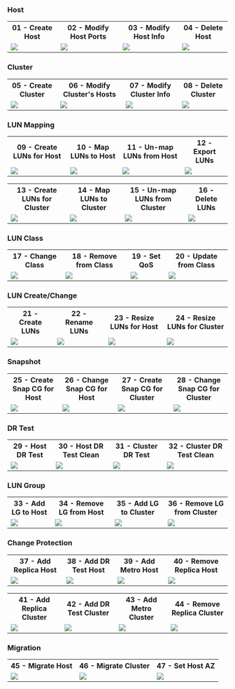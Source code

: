 ### Host 

<table>
    <tbody>
        <tr>
            <th>01 - Create Host</th>
            <th>02 - Modify Host Ports</th>
            <th>03 - Modify Host Info</th>
            <th>04 - Delete Host</th>
        </tr>
        <tr>
            <td>
                <a href="/project/project001/job/execute/c51a8cf2-415e-4ca5-b8ef-702d64104147"><img src="/project001/images/01_create_host.png"></a>
            </td>
            <td>
                <a href="/project/project001/job/execute/3ebef5e5-2675-49af-9576-f03315a42774"><img src="/project001/images/02_modify_host_ports.png"></a>
            </td>
            <td>
                <a href="/project/project001/job/execute/f7f0ab86-aa23-493e-9afc-afab636b7238"><img src="/project001/images/03_modify_host_info.png"></a>
            </td>
            <td>
                <a href="/project/project001/job/execute/7a0a0610-1fe5-4f2c-b9d7-db0d443b9bf9"><img src="/project001/images/04_delete_host.png"></a>
            </td>
        </tr>
    </tbody>
</table>

### Cluster 

<table>
    <tbody>
        <tr>
            <th>05 - Create Cluster</th>
            <th>06 - Modify Cluster's Hosts</th>
            <th>07 - Modify Cluster Info</th>
            <th>08 - Delete Cluster</th>
        </tr>
        <tr>
            <td>
                <a href="/project/project001/job/execute/1106b34b-0a7c-4364-be03-c88c1e44b498"><img src="/project001/images/05_create_cluster.png"></a>
            </td>
            <td>
                <a href="/project/project001/job/execute/b920fead-59c3-4264-875d-f266237a8c9d"><img src="/project001/images/06_modify_cluster_hosts.png"></a>
            </td>
            <td>
                <a href="/project/project001/job/execute/a1fe8cd8-c182-4a0d-928a-6681b5f2d054"><img src="/project001/images/07_modify_cluster_info.png"></a>
            </td>
            <td>
                <a href="/project/project001/job/execute/ee921b81-b0e9-4d7f-be7f-af0de31e09c4"><img src="/project001/images/08_delete_cluster.png"></a>
            </td>
        </tr>
    </tbody>
</table>

### LUN Mapping

<table>
    <tbody>
        <tr>
            <th>09 - Create LUNs for Host</th>
            <th>10 - Map LUNs to Host</th>
            <th>11 - Un-map LUNs from Host</th>
            <th>12 - Export LUNs</th>
        </tr>
        <tr>
            <td>
                <a href="/project/project001/job/execute/755201d1-21c2-4aa9-92f4-6f6e2f430954"><img src="/project001/images/09_create_luns_for_host.png"></a>
            </td>
            <td>
                <a href="/project/project001/job/execute/ff112160-b0e6-4e1b-8d17-d69fdd42f1f3"><img src="/project001/images/10_map_luns_to_host.png"></a>
            </td>
            <td>
                <a href="/project/project001/job/execute/6710a79d-8761-4860-92b6-44251494ad71"><img src="/project001/images/11_unmap_luns_from_host.png"></a>
            </td>
            <td>
                <a href="/project/project001/job/execute/639fae48-aafe-40cd-8273-b0adf8b95f36"><img src="/project001/images/12_export_lun.png"></a>
            </td>
        </tr>
    </tbody>
</table>


<table>
    <tbody>
        <tr>
            <th>13 - Create LUNs for Cluster</th>
            <th>14 - Map LUNs to Cluster</th>
            <th>15 - Un-map LUNs from Cluster</th>
            <th>16 - Delete LUNs</th>
        </tr>
        <tr>
            <td>
                <a href="/project/project001/job/execute/ee548266-0523-4e04-bffe-cd5a55337c1f"><img src="/project001/images/13_create_luns_for_cluster.png"></a>
            </td>
            <td>
                <a href="/project/project001/job/execute/8028cec7-52bc-41ed-a924-5524b8c46bf1"><img src="/project001/images/14_map_luns_to_cluster.png"></a>
            </td>
            <td>
                <a href="/project/project001/job/execute/faca1165-981d-494a-8c91-8ff157f45793"><img src="/project001/images/15_unmap_luns_from_cluster.png"></a>
            </td>
            <td>
                <a href="/project/project001/job/execute/fe35405d-6c66-406c-86db-87892810cc90"><img src="/project001/images/16_delete_lun.png"></a>
            </td>
        </tr>
    </tbody>
</table>

### LUN Class

<table>
    <tbody>
        <tr>
            <th>17 - Change Class</th>
            <th>18 - Remove from Class</th>
            <th>19 - Set QoS</th>
            <th>20 - Update from Class</th>
        </tr>
        <tr>
            <td>
                <a href="/project/project001/job/execute/32404b28-8ff1-402d-bbc4-beec1baf2cfa"><img src="/project001/images/17_change_class.png"></a>
            </td>
            <td>
                <a href="/project/project001/job/execute/941a01b4-e788-4e63-b788-aefc12a60575"><img src="/project001/images/18_remove_class.png"></a>
            </td>
            <td>
                <a href="/project/project001/job/execute/4e07cdbe-abc2-4934-b3ff-20d7583f8fbd"><img src="/project001/images/19_set_qos.png"></a>
            </td>
            <td>
                <a href="/project/project001/job/execute/b9ace0c3-1af8-4130-b9c3-ffcef4c98070"><img src="/project001/images/20_update_class.png"></a>
            </td>
        </tr>
    </tbody>
</table>

### LUN Create/Change

<table>
    <tbody>
        <tr>
            <th>21 - Create LUNs</th>
            <th>22 - Rename LUNs</th>
            <th>23 - Resize LUNs for Host</th>
            <th>24 - Resize LUNs for Cluster</th>
        </tr>
        <tr>
            <td>
                <a href="/project/project001/job/execute/be29c789-14ca-452a-ba1d-282ee9b8bcf8"><img src="/project001/images/21_create_luns.png"></a>
            </td>
            <td>
                <a href="/project/project001/job/execute/a8c55a90-2b8d-440c-90db-ccf1e23bdcf6"><img src="/project001/images/22_rename_luns.png"></a>
            </td>
            <td>
                <a href="/project/project001/job/execute/6333a1c7-5f45-4bda-a265-20a302504ef5"><img src="/project001/images/23_resize_luns_for_host.png"></a>
            </td>
            <td>
                <a href="/project/project001/job/execute/2f0b786f-20db-4a04-820c-6e9a480258b6"><img src="/project001/images/24_resize_luns_for_cluster.png"></a>
            </td>
        </tr>
    </tbody>
</table>

### Snapshot

<table>
    <tbody>
        <tr>
            <th>25 - Create Snap CG for Host</th>
            <th>26 - Change Snap CG for Host</th>
            <th>27 - Create Snap CG for Cluster</th>
            <th>28 - Change Snap CG for Cluster</th>
        </tr>
        <tr>
            <td>
                <a href="/project/project001/job/execute/3849708f-bd1b-4d3c-adfa-41c051e2a85a"><img src="/project001/images/25_create_snapshots_for_host.png"></a>
            </td>
            <td>
                <a href="/project/project001/job/execute/d71c9c55-15ec-4dbf-a221-73c284d5a83b"><img src="/project001/images/26_change_snapshots_for_host.png"></a>
            </td>
            <td>
                <a href="/project/project001/job/execute/086d5268-3fd8-4884-9172-567c417717ee"><img src="/project001/images/27_create_snapshots_for_cluster.png"></a>
            </td>
            <td>
                <a href="/project/project001/job/execute/749414e1-6a7b-44d5-9fb5-c82a660a1da1"><img src="/project001/images/28_change_snapshots_for_cluster.png"></a>
            </td>
        </tr>
    </tbody>
</table>


### DR Test

<table>
    <tbody>
        <tr>
            <th>29 - Host DR Test</th>
            <th>30 - Host DR Test Clean</th>
            <th>31 - Cluster DR Test</th>
            <th>32 - Cluster DR Test Clean</th>
        </tr>
        <tr>
            <td>
                <a href="/project/project001/job/execute/7abb03e6-e2ef-493f-ab3c-532961e67f38"><img src="/project001/images/29_dr_test_for_host.png"></a>
            </td>
            <td>
                <a href="/project/project001/job/execute/7a023eb6-e4a1-49b5-a27a-deff0e23d494"><img src="/project001/images/30_dr_test_clean_for_host.png"></a>
            </td>
            <td>
                <a href="/project/project001/job/execute/59072543-e3b8-4dbd-8aa1-42bd2ba01a6d"><img src="/project001/images/31_dr_test_for_cluster.png"></a>
            </td>
            <td>
                <a href="/project/project001/job/execute/26a4bc36-d281-4449-b669-dbdec4bbc6de"><img src="/project001/images/32_dr_test_clean_for_cluster.png"></a>
            </td>
        </tr>
    </tbody>
</table>

### LUN Group

<table>
    <tbody>
        <tr>
            <th>33 - Add LG to Host</th>
            <th>34 - Remove LG from Host</th>
            <th>35 - Add LG to Cluster</th>
            <th>36 - Remove LG from Cluster</th>
        </tr>
        <tr>
            <td>
                <a href="/project/project001/job/execute/c8b2f7ad-bdb8-41c6-a40c-0fcd3f61e8c9"><img src="/project001/images/33_add_lun_group_to_host.png"></a>
            </td>
            <td>
                <a href="/project/project001/job/execute/36fcb5cd-be83-4d22-8a10-47444cbf6c55"><img src="/project001/images/34_remove_lun_group_from_host.png"></a>
            </td>
            <td>
                <a href="/project/project001/job/execute/d928072e-b59e-4c97-b01c-0989eae8fb23"><img src="/project001/images/35_add_lun_group_to_cluster.png"></a>
            </td>
            <td>
                <a href="/project/project001/job/execute/f5006fc5-2aef-4984-8ad3-add4fc4454bd"><img src="/project001/images/36_remove_lun_group_from_cluster.png"></a>
            </td>
        </tr>
    </tbody>
</table>

### Change Protection

<table>
    <tbody>
        <tr>
            <th>37 - Add Replica Host</th>
            <th>38 - Add DR Test Host</th>
            <th>39 - Add Metro Host</th>
            <th>40 - Remove Replica Host</th>
        </tr>
        <tr>
            <td>
                <a href="/project/project001/job/execute/5bc0abdd-d645-4089-b8e5-5794b401118e"><img src="/project001/images/37_add_replica_host.png"></a>
            </td>
            <td>
                <a href="/project/project001/job/execute/7a15fcd3-a900-4a0f-9e9b-78259031600a"><img src="/project001/images/38_add_drtest_host.png"></a>
            </td>
            <td>
                <a href="/project/project001/job/execute/736cea85-4945-41cf-9afc-274705301ae4"><img src="/project001/images/39_add_metro_host.png"></a>
            </td>
            <td>
                <a href="/project/project001/job/execute/8a128ca5-51da-442b-8a8e-cff64604671a"><img src="/project001/images/40_remove_replica_host.png"></a>
            </td>
        </tr>
    </tbody>
</table>

<table>
    <tbody>
        <tr>
            <th>41 - Add Replica Cluster</th>
            <th>42 - Add DR Test Cluster</th>
            <th>43 - Add Metro Cluster</th>
            <th>44 - Remove Replica Cluster</th>
        </tr>
        <tr>
            <td>
                <a href="/project/project001/job/execute/29cc8a40-4a69-40f4-b579-42e15ac1916d"><img src="/project001/images/41_add_replica_cluster.png"></a>
            </td>
            <td>
                <a href="/project/project001/job/execute/b001844d-5957-4640-96aa-2b16827c26f3"><img src="/project001/images/42_add_drtest_cluster.png"></a>
            </td>
            <td>
                <a href="/project/project001/job/execute/fbaf3ca5-debe-4eaa-ab1a-07f74c63c4cc"><img src="/project001/images/43_add_metro_cluster.png"></a>
            </td>
            <td>
                <a href="/project/project001/job/execute/974a9339-1925-4c25-90c0-aa8c6acb858e"><img src="/project001/images/44_remove_replica_cluster.png"></a>
            </td>
        </tr>
    </tbody>
</table>


### Migration

<table>
    <tbody>
        <tr>
            <th>45 - Migrate Host</th>
            <th>46 - Migrate Cluster</th>
            <th>47 - Set Host AZ</th>
        </tr>
        <tr>
            <td>
                <a href="/project/project001/job/execute/c3f45b5b-2b8a-4f31-acc9-4295af59c7cd"><img src="/project001/images/45_migrate_host.png"></a>
            </td>
            <td>
                <a href="/project/project001/job/execute/b6e0b946-ee3c-4e96-9ae1-a7ac2d1a725a"><img src="/project001/images/46_migrate_cluster.png"></a>
            </td>
            <td>
                <a href="/project/project001/job/execute/14658c33-bc0d-4cae-933b-85cbdab46869"><img src="/project001/images/47_set_host_az.png"></a>
            </td>
        </tr>
    </tbody>
</table>